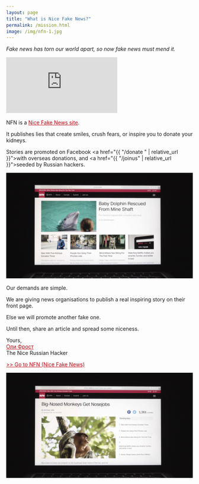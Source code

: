 ```yaml
---
layout: page
title: "What is Nice Fake News?"
permalink: /mission.html
image: /img/nfn-1.jpg
---
```


<style>
article {
    font-size: 1.3em;

}
hr {
  border-color: #BE0712;
}
.content {
  min-width: 100%;
}
.full-width {
  background-color: #0c0c0c;
  color: white;

}
header {
  border-bottom: 3px solid #BE0712;
}

h1 {

  font-weight: 500;
  letter-spacing: -0.1;
}

a {
  color: #BE0712;
}

/*article img {
  border: 1px solid white;
}*/

</style>

*Fake news has torn our world apart, so now fake news must mend it.*


<div class="youtube-player">
<iframe src="https://www.youtube.com/embed/{{ site.video }}?rel=0&amp;modestbranding=1;" frameborder="0" allow="autoplay; encrypted-media" allowfullscreen></iframe>
</div>




NFN is a <a href="/">Nice Fake News site</a>.

It publishes lies that create smiles, crush fears, or inspire you to donate your kidneys.

Stories are promoted on Facebook <a href="{{ "/donate " | relative_url }}">with overseas donations</a>, and <a href="{{ "/joinus" | relative_url }}">seeded by Russian hackers</a>.

![Nice Fake News](/img/NFN6.jpg)

Our demands are simple.

We are giving news organisations <strong id="thecountdown"></strong> to publish a real inspiring story on their front page.

Else we will promote another fake one.


Until then, share an article and spread some niceness.

Yours,  
<a href="http://olifro.st" class="russian">Оли Фрост</a>  
The Nice Russian Hacker

 [>> Go to NFN (Nice Fake News)](/)


![Nice Fake News](/img/NFN3.jpg)


<script type="text/javascript">

var countDownDate = new Date("Jun 11, 2018 09:00:00").getTime();


var x = setInterval(function() {


  var now = new Date().getTime();


  var distance = countDownDate - now;


  var days = Math.floor(distance / (1000 * 60 * 60 * 24));
  var hours = Math.floor((distance % (1000 * 60 * 60 * 24)) / (1000 * 60 * 60));
  var minutes = Math.floor((distance % (1000 * 60 * 60)) / (1000 * 60));
  var seconds = Math.floor((distance % (1000 * 60)) / 1000);


  document.getElementById("thecountdown").innerHTML =  hours + ":"
  + minutes + ":" + seconds;


  if (distance < 0) {
    clearInterval(x);
    document.getElementById("thecountdown").innerHTML = "24 hours";
  }
}, 1000);
</script>
